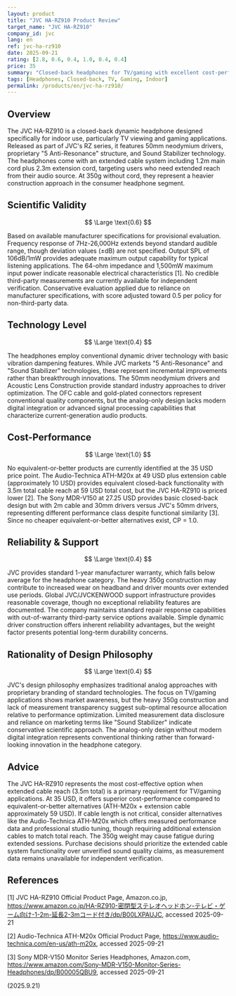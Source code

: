 ```yaml
---
layout: product
title: "JVC HA-RZ910 Product Review"
target_name: "JVC HA-RZ910"
company_id: jvc
lang: en
ref: jvc-ha-rz910
date: 2025-09-21
rating: [2.8, 0.6, 0.4, 1.0, 0.4, 0.4]
price: 35
summary: "Closed-back headphones for TV/gaming with excellent cost-performance and limited scientific validation"
tags: [Headphones, Closed-back, TV, Gaming, Indoor]
permalink: /products/en/jvc-ha-rz910/
---
```


## Overview

The JVC HA-RZ910 is a closed-back dynamic headphone designed specifically for indoor use, particularly TV viewing and gaming applications. Released as part of JVC's RZ series, it features 50mm neodymium drivers, proprietary "5 Anti-Resonance" structure, and Sound Stabilizer technology. The headphones come with an extended cable system including 1.2m main cord plus 2.3m extension cord, targeting users who need extended reach from their audio source. At 350g without cord, they represent a heavier construction approach in the consumer headphone segment.

## Scientific Validity

$$ \Large \text{0.6} $$

Based on available manufacturer specifications for provisional evaluation. Frequency response of 7Hz-26,000Hz extends beyond standard audible range, though deviation values (±dB) are not specified. Output SPL of 106dB/1mW provides adequate maximum output capability for typical listening applications. The 64-ohm impedance and 1,500mW maximum input power indicate reasonable electrical characteristics [1]. No credible third-party measurements are currently available for independent verification. Conservative evaluation applied due to reliance on manufacturer specifications, with score adjusted toward 0.5 per policy for non-third-party data.

## Technology Level

$$ \Large \text{0.4} $$

The headphones employ conventional dynamic driver technology with basic vibration dampening features. While JVC markets "5 Anti-Resonance" and "Sound Stabilizer" technologies, these represent incremental improvements rather than breakthrough innovations. The 50mm neodymium drivers and Acoustic Lens Construction provide standard industry approaches to driver optimization. The OFC cable and gold-plated connectors represent conventional quality components, but the analog-only design lacks modern digital integration or advanced signal processing capabilities that characterize current-generation audio products.

## Cost-Performance

$$ \Large \text{1.0} $$

No equivalent-or-better products are currently identified at the 35 USD price point. The Audio-Technica ATH-M20x at 49 USD plus extension cable (approximately 10 USD) provides equivalent closed-back functionality with 3.5m total cable reach at 59 USD total cost, but the JVC HA-RZ910 is priced lower [2]. The Sony MDR-V150 at 27.25 USD provides basic closed-back design but with 2m cable and 30mm drivers versus JVC's 50mm drivers, representing different performance class despite functional similarity [3]. Since no cheaper equivalent-or-better alternatives exist, CP = 1.0.

## Reliability & Support

$$ \Large \text{0.4} $$

JVC provides standard 1-year manufacturer warranty, which falls below average for the headphone category. The heavy 350g construction may contribute to increased wear on headband and driver mounts over extended use periods. Global JVC/JVCKENWOOD support infrastructure provides reasonable coverage, though no exceptional reliability features are documented. The company maintains standard repair response capabilities with out-of-warranty third-party service options available. Simple dynamic driver construction offers inherent reliability advantages, but the weight factor presents potential long-term durability concerns.

## Rationality of Design Philosophy

$$ \Large \text{0.4} $$

JVC's design philosophy emphasizes traditional analog approaches with proprietary branding of standard technologies. The focus on TV/gaming applications shows market awareness, but the heavy 350g construction and lack of measurement transparency suggest sub-optimal resource allocation relative to performance optimization. Limited measurement data disclosure and reliance on marketing terms like "Sound Stabilizer" indicate conservative scientific approach. The analog-only design without modern digital integration represents conventional thinking rather than forward-looking innovation in the headphone category.

## Advice

The JVC HA-RZ910 represents the most cost-effective option when extended cable reach (3.5m total) is a primary requirement for TV/gaming applications. At 35 USD, it offers superior cost-performance compared to equivalent-or-better alternatives (ATH-M20x + extension cable approximately 59 USD). If cable length is not critical, consider alternatives like the Audio-Technica ATH-M20x which offers measured performance data and professional studio tuning, though requiring additional extension cables to match total reach. The 350g weight may cause fatigue during extended sessions. Purchase decisions should prioritize the extended cable system functionality over unverified sound quality claims, as measurement data remains unavailable for independent verification.

## References

[1] JVC HA-RZ910 Official Product Page, Amazon.co.jp, https://www.amazon.co.jp/HA-RZ910-密閉型ステレオヘッドホン-テレビ・ゲーム向け-1-2m-延長2-3mコード付き/dp/B00LXPAUJC, accessed 2025-09-21

[2] Audio-Technica ATH-M20x Official Product Page, https://www.audio-technica.com/en-us/ath-m20x, accessed 2025-09-21

[3] Sony MDR-V150 Monitor Series Headphones, Amazon.com, https://www.amazon.com/Sony-MDR-V150-Monitor-Series-Headphones/dp/B00005QBU9, accessed 2025-09-21

(2025.9.21)
